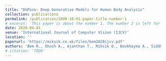 ```yaml
---
title: "DGPose: Deep Generative Models for Human Body Analysis"
collection: publications
permalink: /publication/2009-10-01-paper-title-number-1
# excerpt: 'This paper is about the number 1. The number 2 is left for future work.'
date: 2020-06-01
venue: 'International Journal of Computer Vision (IJCV)'
location: ''
paperurl: 'https://miksik.co.uk/files/bem2020ijcv.pdf'
authors: 'Bem R., Ghosh A., Ajanthan T., Miksik O., Boukhayma A., Siddharth N. and Torr P.H.S.'
# citation: 'TODO'
---
```

